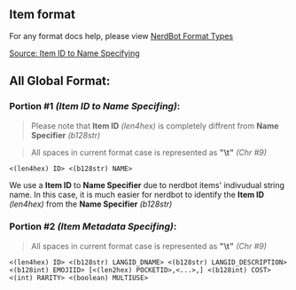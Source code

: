 ## Item format
For any format docs help, please view [NerdBot Format Types](docs/formats.md)

[Source: Item ID to Name Specifying](data/item_1._source.db)
## All Global Format:
### **Portion #1** *(Item ID to Name Specifing)*:
> Please note that **Item ID** *(len4hex)* is completely diffrent from **Name Specifier** *(b128str)* 

> All spaces in current format case is represented as **"\t"** *(Chr #9)*
```
<(len4hex) ID> <(b128str) NAME>
```
We use a **Item ID** to **Name Specifier** due to nerdbot items' indivudual string name. In this case, it is much easier for nerdbot to identify the **Item ID** *(len4hex)* from the **Name Specifier** *(b128str)* 

### **Portion #2** *(Item Metadata Specifing)*:
> All spaces in current format case is represented as **"\t"** *(Chr #9)*
```
<(len4hex) ID> <(b128str) LANGID_DNAME> <(b128str) LANGID_DESCRIPTION> <(b128int) EMOJIID> [<(len2hex) POCKETID>,<...>,] <(b128int) COST> <(int) RARITY> <(boolean) MULTIUSE>
```
